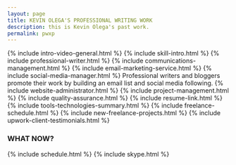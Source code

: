 ```yaml
---
layout: page
title: KEVIN OLEGA'S PROFESSIONAL WRITING WORK
description: this is Kevin Olega's past work.
permalink: pwxp
---
```

{% include intro-video-general.html %}
{% include skill-intro.html %}
{% include professional-writer.html %}
{% include communications-management.html %}
{% include email-marketing-service.html %}
{% include social-media-manager.html %}
Professional writers and bloggers promote their work by building an email list and social media following.
{% include website-administrator.html %}
{% include project-management.html %}
{% include quality-assurance.html %}
{% include resume-link.html %}
{% include tools-technologies-summary.html %}
{% include freelance-schedule.html %}
{% include new-freelance-projects.html %} 
{% include upwork-client-testimonials.html %}
### WHAT NOW?

{% include schedule.html %}
{% include skype.html %}